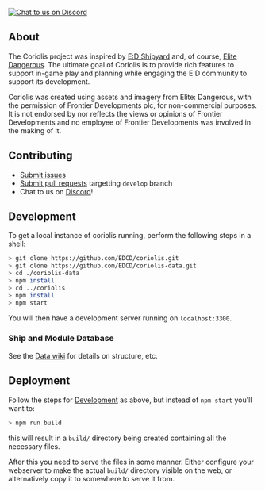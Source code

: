 [![Chat to us on Discord](https://img.shields.io/badge/Discord-EDCD%20%23coriolis-blue.svg?style=social)](https://discord.gg/0uwCh6R62aPRjk9w)

## About

The Coriolis project was inspired by [E:D Shipyard](http://www.edshipyard.com/) and, of course, [Elite Dangerous](http://www.elitedangerous.com). The ultimate goal of Coriolis is to provide rich features to support in-game play and planning while engaging the E:D community to support its development.

Coriolis was created using assets and imagery from Elite: Dangerous, with the permission of Frontier Developments plc, for non-commercial purposes. It is not endorsed by nor reflects the views or opinions of Frontier Developments and no employee of Frontier Developments was involved in the making of it.

## Contributing

- [Submit issues](https://github.com/EDCD/coriolis/issues)
- [Submit pull requests](https://github.com/EDCD/coriolis/pulls) targetting `develop` branch
- Chat to us on [Discord](https://discord.gg/0uwCh6R62aPRjk9w)!

## Development

To get a local instance of coriolis running, perform the following steps in a shell:
```sh
> git clone https://github.com/EDCD/coriolis.git
> git clone https://github.com/EDCD/coriolis-data.git
> cd ./coriolis-data
> npm install
> cd ../coriolis
> npm install
> npm start
```

You will then have a development server running on `localhost:3300`.

### Ship and Module Database

See the [Data wiki](https://github.com/EDCD/coriolis-data/wiki) for details on structure, etc.

## Deployment

Follow the steps for [Development](#development) as above, but instead
of `npm start` you'll want to:

```sh
> npm run build
```

this will result in a `build/` directory being created containing all the necessary files.

After this you need to serve the files in some manner.
Either configure your webserver to make the actual `build/` directory
visible on the web, or alternatively copy it to somewhere to serve it
from.
